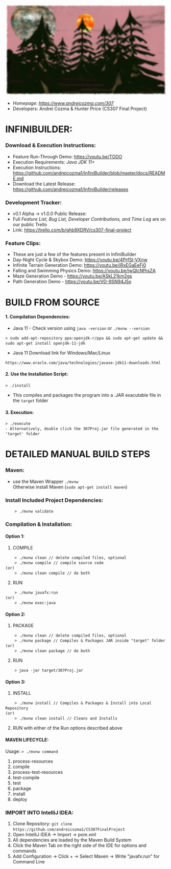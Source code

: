 ![Game Screen Shot](/docs/img.png)

- *Homepage: https://www.andreicozma.com/307*
- Developers: Andrei Cozma & Hunter Price  (CS307 Final Project)   
# INFINIBUILDER:
### Download & Execution Instructions:
- Feature Run-Through Demo: https://youtu.be/TODO
- Execution Requirements: *Java JDK 11+*
- Execution Instructions: https://github.com/andreicozma1/InfiniBuilder/blob/master/docs/README.md
- Download the Latest Release: https://github.com/andreicozma1/InfiniBuilder/releases  
### Development Tracker:
- v0.1 Alpha -> v1.0.0 Public Release:
- Full *Feature List, Bug List, Developer Contributions, and Time Log* are on our public Trello
- Link: https://trello.com/b/ghb9XDRV/cs307-final-project  
### Feature Clips:
- These are just a few of the features present in InfiniBuilder
- Day-Night Cycle & Skybox Demo: https://youtu.be/4PrfSI-VXnw   
- Infinite Terrain Generation Demo: https://youtu.be/iRxEGaEeFj0   
- Falling and Swimming Physics Demo: https://youtu.be/jwQlcNfhsZA   
- Maze Generation Demo - https://youtu.be/ASkL21km2gs   
- Path Generation Demo - https://youtu.be/VD-9SN94J5o

# **BUILD FROM SOURCE**
#### 1. Compilation Dependencies:
- Java 11 - Check version using `java -version` or `./mvnw --version`
```
> sudo add-apt-repository ppa:openjdk-r/ppa && sudo apt-get update && sudo apt-get install openjdk-11-jdk
```
- Java 11 Download link for Windows/Mac/Linux
```
https://www.oracle.com/java/technologies/javase-jdk11-downloads.html
```
#### 2. Use the Installation Script:
```
> ./install
```
- This compiles and packages the program into a .JAR exacutable file in the `target` folder

#### 3. Execution:
```
> ./execute
- Alternatively, double click the 307Proj.jar file generated in the 'target' folder
```

# **DETAILED MANUAL BUILD STEPS**
### Maven:
- use the Maven Wrapper `./mvnw`  
Otherwise install Maven (```sudo apt-get install maven```)

### Install Included Project Dependencies:   
```
	> ./mvnw validate
```

### Compilation & Installation:  

#### Option 1:  
1. COMPILE  
```
	> ./mvnw clean // delete compiled files, optional  
	> ./mvnw compile // compile source code  
(or)  
	> ./mvnw clean compile // do both  
```
2. RUN 
```
	> ./mvnw javafx:run  
(or)  
	> ./mvnw exec:java  
```
#### Option 2:  
1. PACKAGE  
```
	> ./mvnw clean // delete compiled files, optional  
	> ./mvnw package // Compiles & Packages JAR inside "target" folder  
(or)  
	> ./mvnw clean package // do both  
```
2. RUN  
```
	> java -jar target/307Proj.jar  
```
#### Option 3:  
1. INSTALL  
```
	> ./mvnw install // Compiles & Packages & Install into Local Repository  
(or)  
	> ./mvnw clean install // Cleans and Installs  
```
2. RUN with either of the Run options described above  

#### MAVEN LIFECYCLE:  
Usage: `> ./mvnw command`  
1. process-resources
2. compile
3. process-test-resources
4. test-compile
5. test
6. package
7. install
8. deploy

### IMPORT INTO IntelliJ IDEA:  
1. Clone Repository: `git clone https://github.com/andreicozma1/CS307FinalProject`  
2. Open IntelliJ IDEA -> Import -> pom.xml  
3. All dependencies are loaded by the Maven Build System  
4. Click the Maven Tab on the right side of the IDE for options and commands  
5. Add Configuration -> Click + -> Select Maven -> Write "javafx:run" for Command Line   

